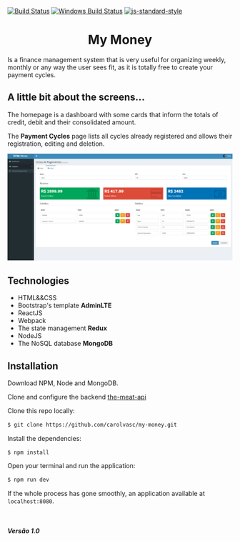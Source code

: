 [![Build Status](https://travis-ci.org/akashnimare/foco.svg?branch=master)](https://travis-ci.org/akashnimare/foco)
[![Windows Build Status](https://ci.appveyor.com/api/projects/status/github/akashnimare/foco?branch=master&svg=true)](https://ci.appveyor.com/project/akashnimare/foco/branch/master)
[![js-standard-style](https://img.shields.io/badge/code%20style-standard-brightgreen.svg?style=flat)](https://github.com/feross/standard)

<h1 align="center">My Money</h1>

Is a finance management system that is very useful for organizing weekly, monthly or any way the user sees fit, as it is totally free to create your payment cycles.

## A little bit about the screens...
<p>The homepage is a dashboard with some cards that inform the totals of credit, debit and their consolidated amount. </p>
<p> The <b>Payment Cycles</b> page lists all cycles already registered and allows their registration, editing and deletion.</p>

![](src/assets/my-money-register.png)

## Technologies
- HTML&&CSS
- Bootstrap's template <b>AdminLTE</b>
- ReactJS
- Webpack
- The state management <b>Redux</b>
- NodeJS
- The NoSQL database <b>MongoDB</b>


## Installation
Download NPM, Node and MongoDB.

Clone and configure the backend [the-meat-api](https://github.com/carolvasc/my-money-api)  

Clone this repo locally:
```sh
$ git clone https://github.com/carolvasc/my-money.git
```
Install the dependencies:
```
$ npm install
```
Open your terminal and run the application:
```sh
$ npm run dev
```

If the whole process has gone smoothly, an application available at `localhost:8080`.

<br />
<h5>Versão 1.0</h5>